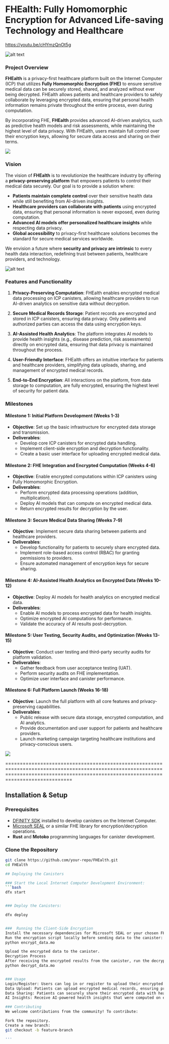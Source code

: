 # FHEalth: Fully Homomorphic Encryption for Advanced Life-saving Technology and Healthcare

https://youtu.be/cHYmzQnOt5g

![alt text](https://github.com/lucylow/FHEalth-Chain-coinstore-labs-icp/blob/main/logo.png?raw=true)


### **Project Overview**
**FHEalth** is a privacy-first healthcare platform built on the Internet Computer (ICP) that utilizes **Fully Homomorphic Encryption (FHE)** to ensure sensitive medical data can be securely stored, shared, and analyzed without ever being decrypted. FHEalth allows patients and healthcare providers to safely collaborate by leveraging encrypted data, ensuring that personal health information remains private throughout the entire process, even during computation.

By incorporating FHE, **FHEalth** provides advanced AI-driven analytics, such as predictive health models and risk assessments, while maintaining the highest level of data privacy. With FHEalth, users maintain full control over their encryption keys, allowing for secure data access and sharing on their terms.

![](https://github.com/lucylow/FHEalth-Chain-coinstore-labs-icp/blob/main/1.png?raw=true)


### **Vision**
The vision of **FHEalth** is to revolutionize the healthcare industry by offering a **privacy-preserving platform** that empowers patients to control their medical data securely. Our goal is to provide a solution where:
- **Patients maintain complete control** over their sensitive health data while still benefiting from AI-driven insights.
- **Healthcare providers can collaborate with patients** using encrypted data, ensuring that personal information is never exposed, even during computation.
- **Advanced AI models offer personalized healthcare insights** while respecting data privacy.
- **Global accessibility** to privacy-first healthcare solutions becomes the standard for secure medical services worldwide.

We envision a future where **security and privacy are intrinsic** to every health data interaction, redefining trust between patients, healthcare providers, and technology.


![alt text](https://github.com/lucylow/FHEalth-Chain-coinstore-labs-icp/blob/main/how%20it%20works.png?raw=true)


### **Features and Functionality**
1. **Privacy-Preserving Computation**: FHEalth enables encrypted medical data processing on ICP canisters, allowing healthcare providers to run AI-driven analytics on sensitive data without decryption.
   
2. **Secure Medical Records Storage**: Patient records are encrypted and stored in ICP canisters, ensuring data privacy. Only patients and authorized parties can access the data using encryption keys.

3. **AI-Assisted Health Analytics**: The platform integrates AI models to provide health insights (e.g., disease prediction, risk assessments) directly on encrypted data, ensuring that data privacy is maintained throughout the process.

4. **User-Friendly Interface**: FHEalth offers an intuitive interface for patients and healthcare providers, simplifying data uploads, sharing, and management of encrypted medical records.

5. **End-to-End Encryption**: All interactions on the platform, from data storage to computation, are fully encrypted, ensuring the highest level of security for patient data.


### **Milestones**

#### **Milestone 1: Initial Platform Development (Weeks 1-3)**
   - **Objective**: Set up the basic infrastructure for encrypted data storage and transmission.
   - **Deliverables**:
     - Develop core ICP canisters for encrypted data handling.
     - Implement client-side encryption and decryption functionality.
     - Create a basic user interface for uploading encrypted medical data.

#### **Milestone 2: FHE Integration and Encrypted Computation (Weeks 4-6)**
   - **Objective**: Enable encrypted computations within ICP canisters using Fully Homomorphic Encryption.
   - **Deliverables**:
     - Perform encrypted data processing operations (addition, multiplication).
     - Deploy AI models that can compute on encrypted medical data.
     - Return encrypted results for decryption by the user.

#### **Milestone 3: Secure Medical Data Sharing (Weeks 7-9)**
   - **Objective**: Implement secure data sharing between patients and healthcare providers.
   - **Deliverables**:
     - Develop functionality for patients to securely share encrypted data.
     - Implement role-based access control (RBAC) for granting permissions to providers.
     - Ensure automated management of encryption keys for secure sharing.

#### **Milestone 4: AI-Assisted Health Analytics on Encrypted Data (Weeks 10-12)**
   - **Objective**: Deploy AI models for health analytics on encrypted medical data.
   - **Deliverables**:
     - Enable AI models to process encrypted data for health insights.
     - Optimize encrypted AI computations for performance.
     - Validate the accuracy of AI results post-decryption.

#### **Milestone 5: User Testing, Security Audits, and Optimization (Weeks 13-15)**
   - **Objective**: Conduct user testing and third-party security audits for platform validation.
   - **Deliverables**:
     - Gather feedback from user acceptance testing (UAT).
     - Perform security audits on FHE implementation.
     - Optimize user interface and canister performance.

#### **Milestone 6: Full Platform Launch (Weeks 16-18)**
   - **Objective**: Launch the full platform with all core features and privacy-preserving capabilities.
   - **Deliverables**:
     - Public release with secure data storage, encrypted computation, and AI analytics.
     - Provide documentation and user support for patients and healthcare providers.
     - Launch marketing campaign targeting healthcare institutions and privacy-conscious users.



![](https://github.com/lucylow/FHEalth-Chain-coinstore-labs-icp/blob/main/2.png?raw=true)


=========================================================================================================================================================================================

## Installation & Setup

### **Prerequisites**
- [DFINITY SDK](https://sdk.dfinity.org/) installed to develop canisters on the Internet Computer.
- [Microsoft SEAL](https://github.com/microsoft/SEAL) or a similar FHE library for encryption/decryption operations.
- **Rust** and **Motoko** programming languages for canister development.

### **Clone the Repository**
```bash
git clone https://github.com/your-repo/FHEalth.git
cd FHEalth

## Deploying the Canisters

### Start the Local Internet Computer Development Environment:
```bash
dfx start


### Deploy the Canisters:

dfx deploy


###  Running the Client-Side Encryption
Install the necessary dependencies for Microsoft SEAL or your chosen FHE library.
Run the encryption script locally before sending data to the canister:
python encrypt_data.mo

Upload the encrypted data to the canister.
Decryption Process
After receiving the encrypted results from the canister, run the decryption script:
python decrypt_data.mo


### Usage
Login/Register: Users can log in or register to upload their encrypted medical data.
Data Upload: Patients can upload encrypted medical records, ensuring privacy at every step.
Data Sharing: Patients can securely share their encrypted data with healthcare providers.
AI Insights: Receive AI-powered health insights that were computed on encrypted data.

### Contributing
We welcome contributions from the community! To contribute:

Fork the repository.
Create a new branch:
git checkout -b feature-branch

'''



